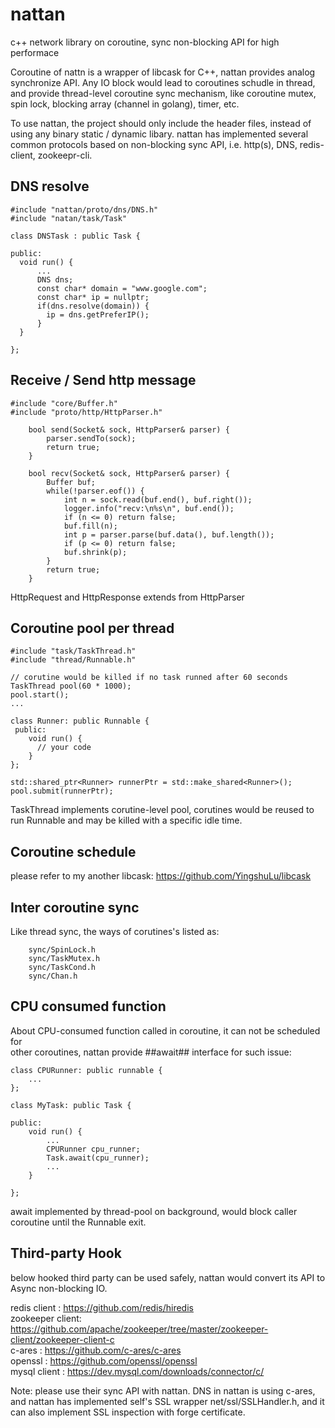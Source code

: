 # nattan
c++ network library on coroutine, sync non-blocking API for high performace

Coroutine of nattn is a wrapper of libcask for C++,  nattan provides analog synchronize API.
Any IO block would lead to coroutines schudle in thread, and provide thread-level coroutine sync mechanism,
like coroutine mutex, spin lock, blocking array (channel in golang), timer, etc.

To use nattan,  the project should only include the header files, instead of using any binary static / dynamic libary.
nattan has implemented several common protocols based on non-blocking sync API, i.e. http(s), DNS, redis-client, zookeepr-cli.

## DNS resolve

```
#include "nattan/proto/dns/DNS.h"
#include "natan/task/Task"

class DNSTask : public Task {

public:
  void run() {
      ...
      DNS dns;
      const char* domain = "www.google.com";
      const char* ip = nullptr;
      if(dns.resolve(domain)) {
        ip = dns.getPreferIP();
      }
  }

};
```

## Receive / Send http message

```
#include "core/Buffer.h"
#include "proto/http/HttpParser.h"

    bool send(Socket& sock, HttpParser& parser) {
        parser.sendTo(sock);
        return true;
    }

    bool recv(Socket& sock, HttpParser& parser) {
        Buffer buf;
        while(!parser.eof()) {
            int n = sock.read(buf.end(), buf.right());
            logger.info("recv:\n%s\n", buf.end());
            if (n <= 0) return false;
            buf.fill(n);
            int p = parser.parse(buf.data(), buf.length());
            if (p <= 0) return false;
            buf.shrink(p);
        }
        return true;
    }
```

HttpRequest and HttpResponse extends from HttpParser

## Coroutine pool per thread

```
#include "task/TaskThread.h"
#include "thread/Runnable.h"

// corutine would be killed if no task runned after 60 seconds
TaskThread pool(60 * 1000);
pool.start();
...

class Runner: public Runnable {
 public:
    void run() {
      // your code
    }
};

std::shared_ptr<Runner> runnerPtr = std::make_shared<Runner>();
pool.submit(runnerPtr);

```
TaskThread implements corutine-level pool, corutines would be reused to run Runnable and
may be killed with a specific idle time.

## Coroutine schedule
please refer to my another libcask: https://github.com/YingshuLu/libcask

## Inter coroutine sync
Like thread sync, the ways of corutines's listed as:
```
    sync/SpinLock.h
    sync/TaskMutex.h
    sync/TaskCond.h
    sync/Chan.h
```

## CPU consumed function
About CPU-consumed function called in coroutine, it can not be scheduled for  
other coroutines, nattan provide ##await## interface for such issue:  

```
class CPURunner: public runnable {
    ...
};

class MyTask: public Task {

public:
    void run() {
        ...
        CPURunner cpu_runner;
        Task.await(cpu_runner);
        ...
    }

};

``` 
await implemented by thread-pool on background, would block caller coroutine
until the Runnable exit. 

## Third-party Hook
below hooked third party can be used safely, nattan would convert its API to Async non-blocking IO.  

redis client    :   https://github.com/redis/hiredis  
zookeeper client:   https://github.com/apache/zookeeper/tree/master/zookeeper-client/zookeeper-client-c  
c-ares          :   https://github.com/c-ares/c-ares  
openssl         :   https://github.com/openssl/openssl  
mysql client    :   https://dev.mysql.com/downloads/connector/c/  

Note: please use their sync API with nattan.
DNS in nattan is using c-ares, and nattan has implemented self's SSL wrapper net/ssl/SSLHandler.h, and
it can also implement SSL inspection with forge certificate.
